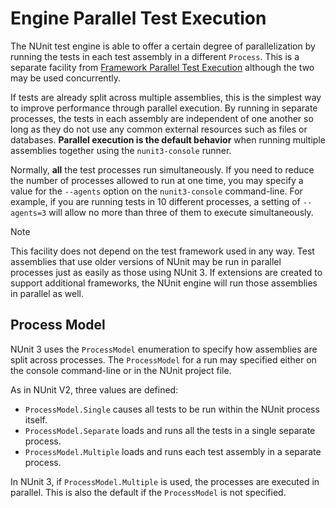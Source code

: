 # Engine Parallel Test Execution

The NUnit test engine is able to offer a certain degree of parallelization by running the tests in each test assembly in a different `Process`. This is a separate facility from [Framework Parallel Test Execution](Framework-Parallel-Test-Execution.md) although the two may be used concurrently.

If tests are already split across multiple assemblies, this is the simplest way to improve performance through parallel execution. By running in separate processes, the tests in each assembly are independent of one another so long as they do not use any common external resources such as files or databases. **Parallel execution is the default behavior** when running multiple assemblies together using the `nunit3-console` runner.

Normally, __all__ the test processes run simultaneously. If you need to reduce the number of processes allowed to run at one time, you may specify a value for the `--agents` option on the `nunit3-console` command-line. For example, if you are running tests in 10 different processes, a setting of `--agents=3` will allow no more than three of them to execute simultaneously.

> [!NOTE]
> This facility does not depend on the test framework used in any way. Test assemblies that use older versions of NUnit may be run in parallel processes just as easily as those using NUnit 3. If extensions are created to support additional frameworks, the NUnit engine will run those assemblies in parallel as well.

## Process Model

NUnit 3 uses the `ProcessModel` enumeration to specify how assemblies are split across processes. The `ProcessModel` for a run may specified either on the console command-line or in the NUnit project file.

As in NUnit V2, three values are defined:

* `ProcessModel.Single` causes all tests to be run within the NUnit process itself.
* `ProcessModel.Separate` loads and runs all the tests in a single separate process.
* `ProcessModel.Multiple` loads and runs each test assembly in a separate process.

In NUnit 3, if `ProcessModel.Multiple` is used, the processes are executed in parallel. This is also the default if the `ProcessModel` is not specified.
